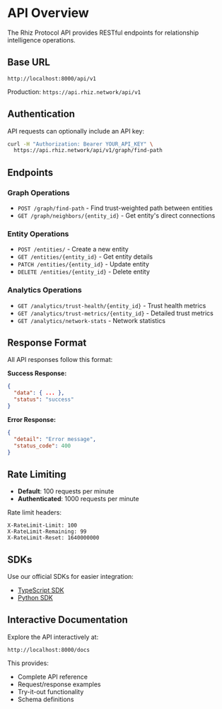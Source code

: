 # API Overview

The Rhiz Protocol API provides RESTful endpoints for relationship intelligence operations.

## Base URL

```
http://localhost:8000/api/v1
```

Production: `https://api.rhiz.network/api/v1`

## Authentication

API requests can optionally include an API key:

```bash
curl -H "Authorization: Bearer YOUR_API_KEY" \
  https://api.rhiz.network/api/v1/graph/find-path
```

## Endpoints

### Graph Operations
- `POST /graph/find-path` - Find trust-weighted path between entities
- `GET /graph/neighbors/{entity_id}` - Get entity's direct connections

### Entity Operations
- `POST /entities/` - Create a new entity
- `GET /entities/{entity_id}` - Get entity details
- `PATCH /entities/{entity_id}` - Update entity
- `DELETE /entities/{entity_id}` - Delete entity

### Analytics Operations
- `GET /analytics/trust-health/{entity_id}` - Trust health metrics
- `GET /analytics/trust-metrics/{entity_id}` - Detailed trust metrics
- `GET /analytics/network-stats` - Network statistics

## Response Format

All API responses follow this format:

**Success Response:**
```json
{
  "data": { ... },
  "status": "success"
}
```

**Error Response:**
```json
{
  "detail": "Error message",
  "status_code": 400
}
```

## Rate Limiting

- **Default**: 100 requests per minute
- **Authenticated**: 1000 requests per minute

Rate limit headers:
```
X-RateLimit-Limit: 100
X-RateLimit-Remaining: 99
X-RateLimit-Reset: 1640000000
```

## SDKs

Use our official SDKs for easier integration:

- [TypeScript SDK](../sdks/typescript)
- [Python SDK](../sdks/python)

## Interactive Documentation

Explore the API interactively at:
```
http://localhost:8000/docs
```

This provides:
- Complete API reference
- Request/response examples
- Try-it-out functionality
- Schema definitions

